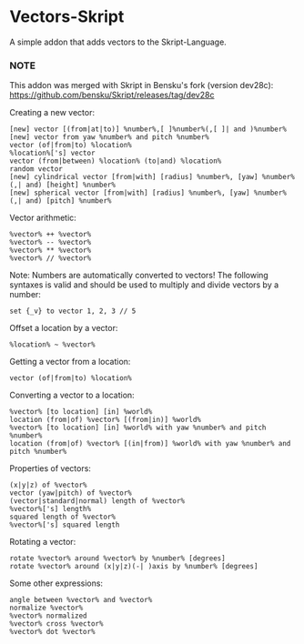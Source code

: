 # Vectors-Skript
A simple addon that adds vectors to the Skript-Language.

### NOTE
This addon was merged with Skript in Bensku's fork (version dev28c): https://github.com/bensku/Skript/releases/tag/dev28c

Creating a new vector:
```
[new] vector [(from|at|to)] %number%,[ ]%number%(,[ ]| and )%number%
[new] vector from yaw %number% and pitch %number%
vector (of|from|to) %location%
%location%['s] vector
vector (from|between) %location% (to|and) %location%
random vector
[new] cylindrical vector [from|with] [radius] %number%, [yaw] %number%(,| and) [height] %number%
[new] spherical vector [from|with] [radius] %number%, [yaw] %number%(,| and) [pitch] %number%
```

Vector arithmetic:
```
%vector% ++ %vector%
%vector% -- %vector%
%vector% ** %vector%
%vector% // %vector%
```

Note: Numbers are automatically converted to vectors!
The following syntaxes is valid and should be used to multiply and divide vectors by a number:
```
set {_v} to vector 1, 2, 3 // 5
```

Offset a location by a vector:
```
%location% ~ %vector%
```

Getting a vector from a location:
```
vector (of|from|to) %location%
```

Converting a vector to a location:
```
%vector% [to location] [in] %world%
location (from|of) %vector% [(from|in)] %world%
%vector% [to location] [in] %world% with yaw %number% and pitch %number%
location (from|of) %vector% [(in|from)] %world% with yaw %number% and pitch %number%
```

Properties of vectors:
```
(x|y|z) of %vector%
vector (yaw|pitch) of %vector%
(vector|standard|normal) length of %vector%
%vector%['s] length%
squared length of %vector%
%vector%['s] squared length
```

Rotating a vector:
```
rotate %vector% around %vector% by %number% [degrees]
rotate %vector% around (x|y|z)(-| )axis by %number% [degrees]
```

Some other expressions:
```
angle between %vector% and %vector%
normalize %vector%
%vector% normalized
%vector% cross %vector%
%vector% dot %vector%
```
